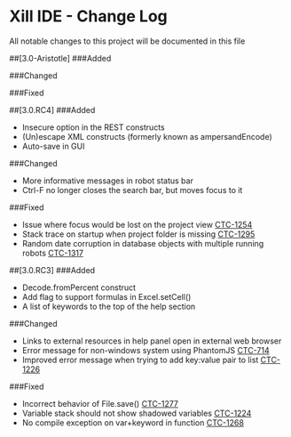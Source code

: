 # Xill IDE - Change Log
All notable changes to this project will be documented in this file

##[3.0-Aristotle]
###Added

###Changed

###Fixed


##[3.0.RC4]
###Added
- Insecure option in the REST constructs
- (Un)escape XML constructs (formerly known as ampersandEncode)
- Auto-save in GUI

###Changed
- More informative messages in robot status bar
- Ctrl-F no longer closes the search bar, but moves focus to it

###Fixed
- Issue where focus would be lost on the project view [CTC-1254](https://xillio.atlassian.net/browse/CTC-1254)
- Stack trace on startup when project folder is missing [CTC-1295](https://xillio.atlassian.net/browse/CTC-1295)
- Random date corruption in database objects with multiple running robots [CTC-1317](https://xillio.atlassian.net/browse/CTC-1317)


##[3.0.RC3]
###Added
- Decode.fromPercent construct
- Add flag to support formulas in Excel.setCell()
- A list of keywords to the top of the help section

###Changed
- Links to external resources in help panel open in external web browser
- Error message for non-windows system using PhantomJS [CTC-714](https://xillio.atlassian.net/browse/CTC-714)
- Improved error message when trying to add key:value pair to list [CTC-1226](https://xillio.atlassian.net/browse/CTC-1226)

###Fixed
- Incorrect behavior of File.save() [CTC-1277](https://xillio.atlassian.net/browse/CTC-1277)
- Variable stack should not show shadowed variables [CTC-1224](https://xillio.atlassian.net/browse/CTC-1224)
- No compile exception on var+keyword in function [CTC-1268](https://xillio.atlassian.net/browse/CTC-1268)
